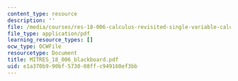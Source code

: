 ```yaml
---
content_type: resource
description: ''
file: /media/courses/res-18-006-calculus-revisited-single-variable-calculus-fall-2010/e1a370b990bf573008ffc949160ef3bb_MITRES_18_006_blackboard.pdf
file_type: application/pdf
learning_resource_types: []
ocw_type: OCWFile
resourcetype: Document
title: MITRES_18_006_blackboard.pdf
uid: e1a370b9-90bf-5730-08ff-c949160ef3bb
---
```

